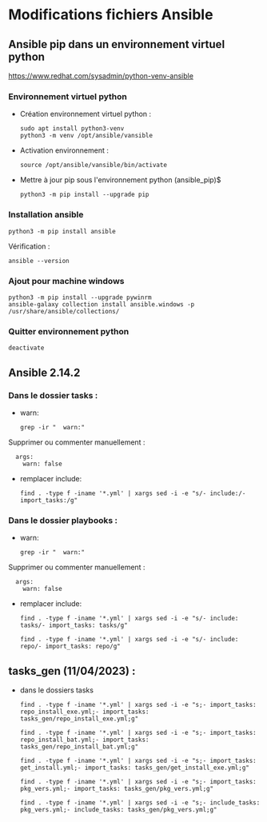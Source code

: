 # Modifications fichiers Ansible

## Ansible pip dans un environnement virtuel python

https://www.redhat.com/sysadmin/python-venv-ansible

### Environnement virtuel python

- Création environnement virtuel python :

      sudo apt install python3-venv
      python3 -m venv /opt/ansible/vansible

- Activation environnement :

      source /opt/ansible/vansible/bin/activate

- Mettre à jour pip sous l'environnement python (ansible_pip)$

      python3 -m pip install --upgrade pip

### Installation ansible

    python3 -m pip install ansible

Vérification :

    ansible --version

### Ajout pour machine windows
    python3 -m pip install --upgrade pywinrm
    ansible-galaxy collection install ansible.windows -p /usr/share/ansible/collections/

### Quitter environnement python

    deactivate
    

## Ansible 2.14.2

### Dans le dossier tasks :

- warn:  

      grep -ir "  warn:"

Supprimer ou commenter manuellement :

      args:  
        warn: false 

- remplacer include:

      find . -type f -iname '*.yml' | xargs sed -i -e "s/- include:/- import_tasks:/g"
      

### Dans le dossier playbooks :

- warn:  

      grep -ir "  warn:"

Supprimer ou commenter manuellement :

      args:  
        warn: false 

- remplacer include:

      find . -type f -iname '*.yml' | xargs sed -i -e "s/- include: tasks/- import_tasks: tasks/g"

      find . -type f -iname '*.yml' | xargs sed -i -e "s/- include: repo/- import_tasks: repo/g"
      


## tasks_gen (11/04/2023) :

- dans le dossiers tasks

      find . -type f -iname '*.yml' | xargs sed -i -e "s;- import_tasks: repo_install_exe.yml;- import_tasks: tasks_gen/repo_install_exe.yml;g"
      
      find . -type f -iname '*.yml' | xargs sed -i -e "s;- import_tasks: repo_install_bat.yml;- import_tasks: tasks_gen/repo_install_bat.yml;g"
       
      find . -type f -iname '*.yml' | xargs sed -i -e "s;- import_tasks: get_install.yml;- import_tasks: tasks_gen/get_install_exe.yml;g"
      
      find . -type f -iname '*.yml' | xargs sed -i -e "s;- import_tasks: pkg_vers.yml;- import_tasks: tasks_gen/pkg_vers.yml;g"

      find . -type f -iname '*.yml' | xargs sed -i -e "s;- include_tasks: pkg_vers.yml;- include_tasks: tasks_gen/pkg_vers.yml;g"